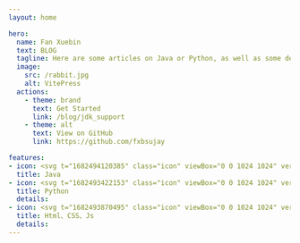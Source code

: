 ```yaml
---
layout: home

hero:
  name: Fan Xuebin
  text: BLOG
  tagline: Here are some articles on Java or Python, as well as some development cases.
  image:
    src: /rabbit.jpg
    alt: VitePress
  actions:
    - theme: brand
      text: Get Started
      link: /blog/jdk_support
    - theme: alt
      text: View on GitHub
      link: https://github.com/fxbsujay

features:
- icon: <svg t="1682494120385" class="icon" viewBox="0 0 1024 1024" version="1.1" xmlns="http://www.w3.org/2000/svg" p-id="6058" width="40" height="40"><path d="M85.333333 896h768v-85.333333H85.333333M853.333333 341.333333h-85.333333V213.333333h85.333333m0-85.333333H170.666667v426.666667a170.666667 170.666667 0 0 0 170.666666 170.666666h256a170.666667 170.666667 0 0 0 170.666667-170.666666v-128h85.333333a85.333333 85.333333 0 0 0 85.333334-85.333334V213.333333a85.333333 85.333333 0 0 0-85.333334-85.333333z" fill="#F44336" p-id="6059"></path></svg>
  title: Java
- icon: <svg t="1682493422153" class="icon" viewBox="0 0 1024 1024" version="1.1" xmlns="http://www.w3.org/2000/svg" p-id="3367" width="40" height="40"><path d="M366.635375 495.627875c8.93024999-1.488375 17.8605-2.480625 26.79075-2.48062499h-7.44187499 241.61287499c10.418625 0 20.341125-1.488375 30.26362501-3.969 44.65124999-12.403125 77.3955-52.093125 77.3955-101.20950002V185.053625c0-57.5505-49.116375-101.2095-107.65912501-110.63587501-37.209375-5.9535-91.287-8.93024999-128.00025-8.93024999-36.71325001 0-71.938125 3.472875-103.194 8.93024999C305.115875 90.29374999 288.74374999 123.534125 288.74374999 185.053625v66.48075h223.25625001V288.74374999H216.3095C133.456625 288.74374999 65.983625 387.96874999 65.4875 510.0155v1.9845c0 22.325625 1.9845 43.659 6.449625 63.504C90.29374999 667.78325001 147.84424999 735.25625001 216.3095 735.25625001h35.224875v-106.66687501c0-62.51174999 46.63574999-120.558375 115.101-132.9615z m23.814-283.7835c-22.325625 0-40.68225001-18.356625-40.18612499-40.68225 0-22.325625 17.8605-40.68225001 40.18612499-40.68225s40.68225001 18.356625 40.68225 40.68225c-0.496125 22.82175001-18.356625 40.68225001-40.68225 40.68225z" fill="#0075AA" p-id="3368"></path><path d="M949.086125 434.108375C927.75275001 349.271 872.682875 288.74374999 807.6905 288.74374999h-35.224875v94.75987501c0 78.883875-51.597 135.93825001-115.101 145.86075-6.449625 0.99224999-12.89925001 1.488375-19.34887499 1.48837501H396.402875c-10.418625 0-20.341125 1.488375-30.26362499 3.969-44.65124999 11.907-77.3955 48.62025001-77.3955 96.74437499V834.48125001c0 57.5505 58.046625 91.783125 115.10099998 108.15524999 67.969125 19.845 142.387875 23.317875 224.24850002 0 54.077625-15.379875 107.163-46.63574999 107.16299998-108.15525001v-61.5195h-223.25624999V735.25625001h295.6905c58.54275001 0 109.643625-49.6125 134.449875-122.04675001 10.418625-30.263625 16.372125-64.49625001 16.372125-101.2095 0-27.286875-3.472875-53.5815-9.426375-77.891625z m-316.52775 372.58987501c22.325625 0 40.186125 18.356625 40.186125 40.68224999 0 22.325625-18.356625 40.68225001-40.186125 40.68225001-22.325625 0-40.68225001-18.356625-40.68225-40.68225001 0.496125-22.325625 18.356625-40.68225001 40.68225-40.68225001z" fill="#FFD400" p-id="3369"></path></svg>
  title: Python
  details:
- icon: <svg t="1682493870495" class="icon" viewBox="0 0 1024 1024" version="1.1" xmlns="http://www.w3.org/2000/svg" p-id="4761" width="40" height="40"><path d="M746.222933 102.239573l-359.799466 330.820267L185.347413 281.4976 102.2464 329.864533l198.20544 182.132054-198.20544 182.132053 83.101013 48.510293 201.076054-151.558826 359.799466 330.676906 175.527254-85.251413V187.4944z m0 217.57952v384.341334l-255.040853-192.177494z" fill="#2196F3" p-id="4762"></path></svg>
  title: Html、CSS、Js
  details:
---
```

